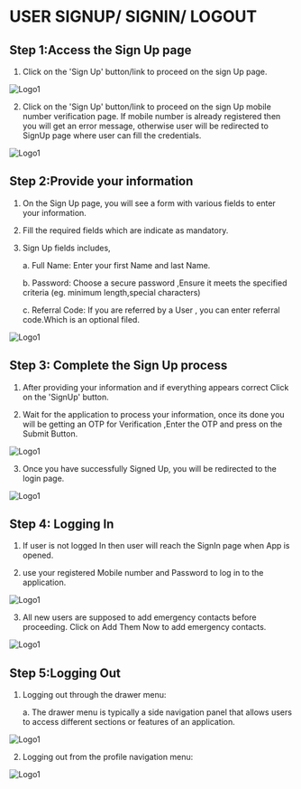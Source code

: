 # USER SIGNUP/ SIGNIN/ LOGOUT

## Step 1:Access the Sign Up page

1.  Click on the 'Sign Up' button/link to proceed on the sign Up page.

![Logo1](./images/mobile/signUp/SignUp1.jpg)

2.  Click on the 'Sign Up' button/link to proceed on the sign Up mobile number verification page. If mobile number is already registered then you will get an error message, otherwise user will be redirected to SignUp page where user can fill the credentials.

![Logo1](./images/mobile/signUp/SignUp2.0.jpg)

## Step 2:Provide your information

1. On the Sign Up page, you will see a form with various fields to enter your information.

2. Fill the required fields which are indicate as mandatory.

3. Sign Up fields includes,

   a. Full Name: Enter your first Name and last Name.

   b. Password: Choose a secure password ,Ensure it meets the specified criteria (eg. minimum length,special characters)

   c. Referral Code: If you are referred by a User , you can enter referral code.Which is an optional filed.


![Logo1](./images/mobile/signUp/SignUp2.1.jpg)

## Step 3: Complete the Sign Up process

1. After providing your information and if everything appears correct Click on the 'SignUp' button.

2. Wait for the application to process your information, once its done you will be getting an OTP for Verification ,Enter the OTP and press on the Submit Button.

![Logo1](./images/mobile/signUp/SignUp3.jpg)

3. Once you have successfully Signed Up, you will be redirected to the login page.

![Logo1](./images/mobile/signUp/SignUp4.jpg)

## Step 4: Logging In

1. If user is not logged In then user will reach the SignIn page when App is opened. 

2. use your registered Mobile number and Password to log in to the application.

![Logo1](./images/mobile/signUp/SignUp4.jpg)

3. All new users are supposed to add emergency contacts before proceeding. Click on Add Them Now to add emergency contacts.

![Logo1](./images/mobile/ice-contacts/AddICE1.jpg)

## Step 5:Logging Out

1. Logging out through the drawer menu:

   a. The drawer menu is typically a side navigation panel that allows users to access different sections or features of an application.

![Logo1](./images/mobile/signUp/SignUp5.jpg)

2. Logging out from the profile navigation menu:

![Logo1](./images/mobile/signUp/SignUp6.jpg)
